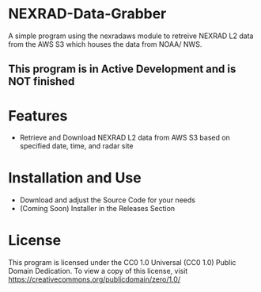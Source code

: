 # NEXRAD-Data-Grabber
A simple program using the nexradaws module to retreive NEXRAD L2 data from the AWS S3 which houses the data from NOAA/ NWS.

## This program is in Active Development and is NOT finished

# Features
- Retrieve and Download NEXRAD L2 data from AWS S3 based on specified date, time, and radar site

# Installation and Use
- Download and adjust the Source Code for your needs
- (Coming Soon) Installer in the Releases Section

# License
This program is licensed under the CC0 1.0 Universal (CC0 1.0) Public Domain Dedication. To view a copy of this license, visit https://creativecommons.org/publicdomain/zero/1.0/